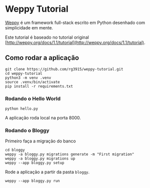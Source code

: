 # Weppy Tutorial

[Weppy](http://weppy.org) é um framework full-stack escrito em Python desenhado com simplicidade em mente.

Este tutorial é baseado no tutorial original [http://weppy.org/docs/1.1/tutorial](http://weppy.org/docs/1.1/tutorial).

## Como rodar a aplicação

```
git clone https://github.com/rg3915/weppy-tutorial.git
cd weppy-tutorial
python3 -m venv .venv
source .venv/bin/activate
pip install -r requirements.txt
```

### Rodando o Hello World

```
python hello.py
```

A aplicação roda local na porta 8000.

### Rodando o Bloggy

Primeiro faça a migração do banco

```
cd bloggy
weppy -a bloggy.py migrations generate -m "First migration"
weppy -a bloggy.py migrations up
weppy --app bloggy.py setup
```

Rode a aplicação a partir da pasta `bloggy`.

```
weppy --app bloggy.py run
```

